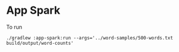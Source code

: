# App Spark

To run
```shell
./gradlew :app-spark:run --args='../word-samples/500-words.txt build/output/word-counts'
```
